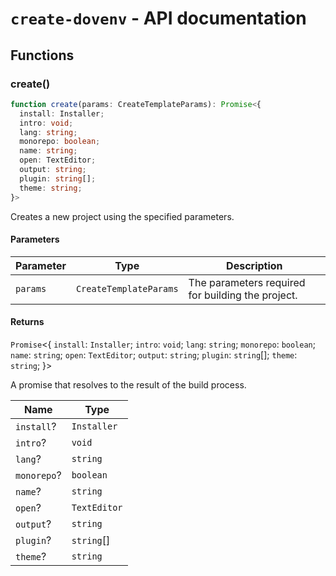 # `create-dovenv` - API documentation

## Functions

### create()

```ts
function create(params: CreateTemplateParams): Promise<{
  install: Installer;
  intro: void;
  lang: string;
  monorepo: boolean;
  name: string;
  open: TextEditor;
  output: string;
  plugin: string[];
  theme: string;
}>
```

Creates a new project using the specified parameters.

#### Parameters

| Parameter | Type | Description |
| ------ | ------ | ------ |
| `params` | `CreateTemplateParams` | The parameters required for building the project. |

#### Returns

`Promise`\<\{
  `install`: `Installer`;
  `intro`: `void`;
  `lang`: `string`;
  `monorepo`: `boolean`;
  `name`: `string`;
  `open`: `TextEditor`;
  `output`: `string`;
  `plugin`: `string`[];
  `theme`: `string`;
 \}\>

A promise that resolves to the result of the build process.

| Name | Type |
| ------ | ------ |
| `install`? | `Installer` |
| `intro`? | `void` |
| `lang`? | `string` |
| `monorepo`? | `boolean` |
| `name`? | `string` |
| `open`? | `TextEditor` |
| `output`? | `string` |
| `plugin`? | `string`[] |
| `theme`? | `string` |
